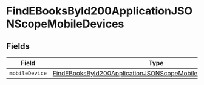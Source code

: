 # FindEBooksById200ApplicationJSONScopeMobileDevices


## Fields

| Field                                                                                                                                                       | Type                                                                                                                                                        | Required                                                                                                                                                    | Description                                                                                                                                                 |
| ----------------------------------------------------------------------------------------------------------------------------------------------------------- | ----------------------------------------------------------------------------------------------------------------------------------------------------------- | ----------------------------------------------------------------------------------------------------------------------------------------------------------- | ----------------------------------------------------------------------------------------------------------------------------------------------------------- |
| `mobileDevice`                                                                                                                                              | [FindEBooksById200ApplicationJSONScopeMobileDevicesMobileDevice](../../models/operations/findebooksbyid200applicationjsonscopemobiledevicesmobiledevice.md) | :heavy_minus_sign:                                                                                                                                          | N/A                                                                                                                                                         |